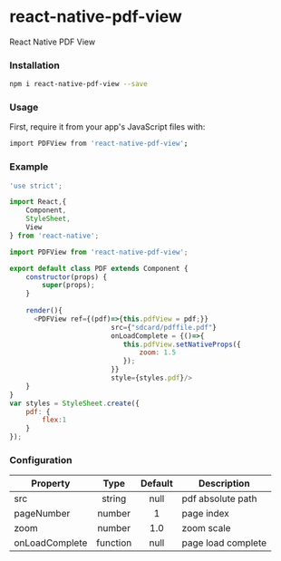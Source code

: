 # react-native-pdf-view
React Native PDF View

### Installation
```bash
npm i react-native-pdf-view --save
```

### Usage

First, require it from your app's JavaScript files with:
```bash
import PDFView from 'react-native-pdf-view';
```


### Example

```js
'use strict';

import React,{
    Component,
    StyleSheet,
    View
} from 'react-native';

import PDFView from 'react-native-pdf-view';

export default class PDF extends Component {
    constructor(props) {
        super(props);
    }
    
    render(){
      <PDFView ref={(pdf)=>{this.pdfView = pdf;}}
                         src={"sdcard/pdffile.pdf"}
                         onLoadComplete = {()=>{
                            this.pdfView.setNativeProps({
                                zoom: 1.5
                            });
                         }}
                         style={styles.pdf}/>
    }
}
var styles = StyleSheet.create({
    pdf: {
        flex:1
    }
});
```


### Configuration

| Property      | Type        	| Default 		 				| Description |
| ------------- |:-------------:|:------------:				| ----------- |
| src        | string 			| null 			 				| pdf absolute path
| pageNumber    		  | number  	    |	1 		 				| page index
| zoom 		  | number  	    |	1.0 	| zoom scale
| onLoadComplete 			| function     	  | null	 			| page load complete

